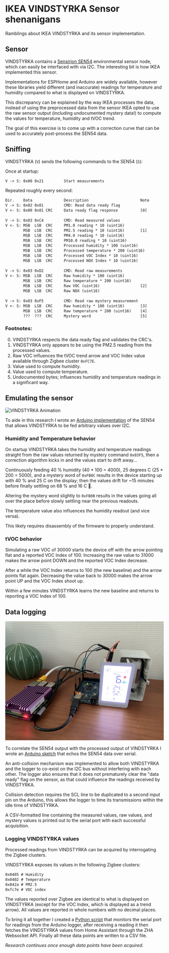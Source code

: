 # IKEA VINDSTYRKA Sensor shenanigans
Ramblings about IKEA VINDSTYRKA and its sensor implementation.

## Sensor

VINDSTYRKA contains a [Sensirion SEN54](https://sensirion.com/products/catalog/SEN54/) environmental sensor node, which can easily be interfaced with via I2C. The interesting bit is how IKEA implemented this sensor.

Implementations for ESPHome and Arduino are widely available, however these libraries yield different (and inaccurate) readings for temperature and humidity compared to what is displayed on VINDSTYRKA.

This discrepancy can be explained by the way IKEA processes the data, instead of using the preprocessed data from the sensor IKEA opted to use the raw sensor output (including undocumented mystery data!) to compute the values for temperature, humidity and tVOC trend.

The goal of this exercise is to come up with a correction curve that can be used to accurately post-process the SEN54 data.

## Sniffing

VINDSTYRKA (`V`) sends the following commands to the SEN54 (`S`):

Once at startup:
```
V -> S: 0x00 0x21         Start measurements
```

Repeated roughly every second:
```
Dir.    Data              Description                       Note
V -> S: 0x02 0x01         CMD: Read data ready flag
V <- S: 0x00 0x01 CRC     Data ready flag response          [0]

V -> S: 0x03 0xC4         CMD: Read measured values
V <- S: MSB  LSB  CRC     PM1.0 reading * 10 (uint16)
        MSB  LSB  CRC     PM2.5 reading * 10 (uint16)       [1]
        MSB  LSB  CRC     PM4.0 reading * 10 (uint16)
        MSB  LSB  CRC     PM10.0 reading * 10 (uint16)
        MSB  LSB  CRC     Processed humidity * 100 (uint16)
        MSB  LSB  CRC     Processed temperature * 200 (uint16)
        MSB  LSB  CRC     Processed VOC Index * 10 (uint16)
        MSB  LSB  CRC     Processed NOX Index * 10 (uint16)

V -> S: 0x03 0xD2         CMD: Read raw measurements
V <- S: MSB  LSB  CRC     Raw humidity * 100 (uint16)
        MSB  LSB  CRC     Raw temperature * 200 (uint16)
        MSB  LSB  CRC     Raw VOC (uint16)                  [2]
        MSB  LSB  CRC     Raw NOX (uint16)

V -> S: 0x03 0xF5         CMD: Read raw mystery measurement
V <- S: MSB  LSB  CRC     Raw humidity * 100 (uint16)       [3]
        MSB  LSB  CRC     Raw temperature * 200 (uint16)    [4]
        ???  ???  CRC     Mystery word                      [5]
```

### Footnotes:
0. VINDSTYRKA respects the data ready flag and validates the CRC's.
1. VINDSTYRKA only appears to be using the PM2.5 reading from the processed values.
2. Raw VOC influences the tVOC trend arrow and VOC Index value available through Zigbee cluster `0xFC7E`.
3. Value used to compute humidity.
4. Value used to compute temperature.
5. Undocumented bytes; influences humidity and temperature readings in a significant way.

## Emulating the sensor

![VINDSTYRKA Animation](images/vindstyrka-simulation.gif)

To aide in this research I wrote an [Arduino implementation](sen54mock/sen54mock.ino) of the SEN54 that allows VINDSTYRKA to be fed arbitrary values over I2C.

### Humidity and Temperature behavior

On startup VINDSTYRKA takes the humidity and temperature readings straight from the raw values returned by mystery command `0x03F5`, then a correction algorithm kicks in and the values start to drift away...

Continuously feeding 40 % humidity (40 * 100 = 4000), 25 degrees C (25 * 200 = 5000), and a mystery word of `0xFB0C` results in the device starting up with 40 % and 25 C on the display; then the values drift for ~15 minutes before finally settling on 68 % and 16 C 🤔.

Altering the mystery word slightly to `0xFB0B` results in the values going all over the place before slowly settling near the previous readouts.

The temperature value also influences the humidity readout (and vice versa).

This likely requires disassembly of the firmware to properly understand.

### tVOC behavior

Simulating a raw VOC of 30000 starts the device off with the arrow pointing flat and a reported VOC Index of 100. Increasing the raw value to 31000 makes the arrow point DOWN and the reported VOC Index decrease.

After a while the VOC Index returns to 100 (the new baseline) and the arrow points flat again. Decreasing the value back to 30000 makes the arrow point UP and the VOC Index shoot up.

Within a few minutes VINDSTYRKA learns the new baseline and returns to reporting a VOC Index of 100.

## Data logging

![VINDSTYRKA Logger Setup](images/logger-setup.jpg)

To correlate the SEN54 output with the processed output of VINDSTYRKA I wrote an [Arduino sketch](sen54logger/sen54logger.ino) that echos the SEN54 data over serial.

An anti-collision mechanism was implemented to allow both VINDSTYRKA and the logger to co-exist on the I2C bus without interfering with each other. The logger also ensures that it does not prematurely clear the "data ready" flag on the sensor, as that could influence the readings received by VINDSTYRKA.

Collision detection requires the SCL line to be duplicated to a second input pin on the Arduino, this allows the logger to time its transmissions within the idle time of VINDSTYRKA.

A CSV-formatted line containing the measured values, raw values, and mystery values is printed out to the serial port with each successful acquisition.

### Logging VINDSTYRKA values

Processed readings from VINDSTYRKA can be acquired by interrogating the Zigbee clusters.

VINDSTYRKA exposes its values in the following Zigbee clusters:
```
0x0405 # Humidity
0x0402 # Temperature
0x042a # PM2.5
0xfc7e # VOC index
```

The values reported over Zigbee are identical to what is displayed on VINDSTYRKA (except for the VOC Index, which is displayed as a trend arrow). All values are reported in whole numbers with no decimal places.

To bring it all together I created a [Python script](vindstyrka_logger/log_values.py) that monitors the serial port for readings from the Arduino logger, after receiving a reading it then fetches the VINDSTYRKA values from Home Assistant through the ZHA Websocket API. Finally all these data points are written to a CSV file.

*Research continues once enough data points have been acquired.*
